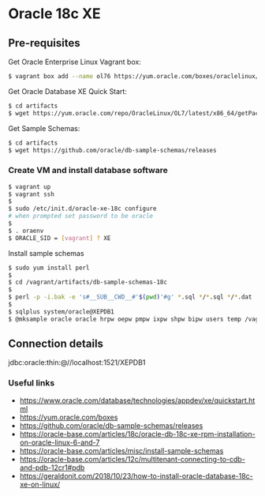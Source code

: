 # Oracle 18c XE

## Pre-requisites 

Get Oracle Enterprise Linux Vagrant box:

```bash
$ vagrant box add --name ol76 https://yum.oracle.com/boxes/oraclelinux/ol76/ol76.box
```

Get Oracle Database XE Quick Start:

```bash
$ cd artifacts
$ wget https://yum.oracle.com/repo/OracleLinux/OL7/latest/x86_64/getPackage/oracle-database-preinstall-18c-1.0-1.el7.x86_64.rpm
```

Get Sample Schemas:

```bash
$ cd artifacts
$ wget https://github.com/oracle/db-sample-schemas/releases
```

### Create VM and install database software

```bash
$ vagrant up
$ vagrant ssh
$
$ sudo /etc/init.d/oracle-xe-18c configure
# when prompted set password to be oracle
$
$ . oraenv
$ ORACLE_SID = [vagrant] ? XE
```

Install sample schemas

```bash
$ sudo yum install perl
$
$ cd /vagrant/artifacts/db-sample-schemas-18c
$
$ perl -p -i.bak -e 's#__SUB__CWD__#'$(pwd)'#g' *.sql */*.sql */*.dat
$
$ sqlplus system/oracle@XEPDB1
$ @mksample oracle oracle hrpw oepw pmpw ixpw shpw bipw users temp /vagrant/artifacts/db-sample-schemas-18c/log/ localhost:1521/XEPDB1
```

## Connection details

jdbc:oracle:thin:@//localhost:1521/XEPDB1

### Useful links
- https://www.oracle.com/database/technologies/appdev/xe/quickstart.html
- https://yum.oracle.com/boxes
- https://github.com/oracle/db-sample-schemas/releases
- https://oracle-base.com/articles/18c/oracle-db-18c-xe-rpm-installation-on-oracle-linux-6-and-7
- https://oracle-base.com/articles/misc/install-sample-schemas
- https://oracle-base.com/articles/12c/multitenant-connecting-to-cdb-and-pdb-12cr1#pdb
- https://geraldonit.com/2018/10/23/how-to-install-oracle-database-18c-xe-on-linux/
